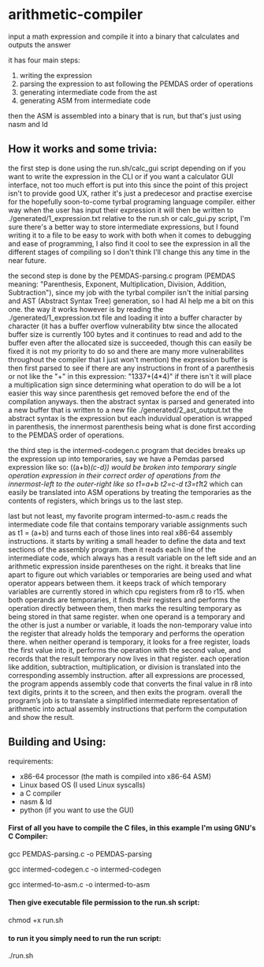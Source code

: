 # arithmetic-compiler
input a math expression and compile it into a binary that calculates and outputs the answer

it has four main steps:

1. writing the expression
2. parsing the expression to ast following the PEMDAS order of operations
3. generating intermediate code from the ast
4. generating ASM from intermediate code

then the ASM is assembled into a binary that is run, but that's just using nasm and ld

## How it works and some trivia:

the first step is done using the run.sh/calc_gui script depending on if you want to write the expression in the CLI or if you want a calculator GUI interface, not too much effort is put into this since the point of this project isn't to provide good UX, rather it's just a predecesor and practise exercise for the hopefully soon-to-come tyrbal programing language compiler. either way when the user has input their expression it will then be written to ./generated/1_expression.txt relative to the run.sh or calc_gui.py script, I'm sure there's a better way to store intermediate expressions, but I found writing it to a file to be easy to work with both when it comes to debugging and ease of programming, I also find it cool to see the expression in all the different stages of compiling so I don't think I'll change this any time in the near future.

the second step is done by the PEMDAS-parsing.c program (PEMDAS meaning: "Parenthesis, Exponent, Multiplication, Division, Addition, Subtraction"), since my job with the tyrbal compiler isn't the initial parsing and AST (Abstract Syntax Tree) generation, so I had AI help me a bit on this one. the way it works however is by reading the ./generated/1_expression.txt file and loading it into a buffer character by character (it has a buffer overflow vulnerability btw since the allocated buffer size is currently 100 bytes and it continues to read and add to the buffer even after the allocated size is succeeded, though this can easily be fixed it is not my priority to do so and there are many more vulnerabilites throughout the compiler that I just won't mention) the expression buffer is then first parsed to see if there are any instructions in front of a parenthesis or not like the "+" in this expression: "1337+(4*4)" if there isn't it will place a multiplication sign since determining what operation to do will be a lot easier this way since parenthesis get removed before the end of the compilation anyways. then the abstract syntax is parsed and generated into a new buffer that is written to a new file ./generated/2_ast_output.txt the abstract syntax is the expression but each induvidual operation is wrapped in parenthesis, the innermost parenthesis being what is done first according to the PEMDAS order of operations.

the third step is the intermed-codegen.c program that decides breaks up the expression up into temporaries, say we have a Pemdas parsed expression like so: ((a+b)*(c-d)) would be broken into temporary single operation expression in their correct order of operations from the innermost-left to the outer-right like so t1=a+b t2=c-d t3=t1*t2 which can easily be translated into ASM operations by treating the temporaries as the contents of registers, which brings us to the last step.

last but not least, my favorite program intermed-to-asm.c reads the intermediate code file that contains temporary variable assignments such as t1 = (a+b) and turns each of those lines into real x86-64 assembly instructions. it starts by writing a small header to define the data and text sections of the assembly program. then it reads each line of the intermediate code, which always has a result variable on the left side and an arithmetic expression inside parentheses on the right. it breaks that line apart to figure out which variables or temporaries are being used and what operator appears between them. it keeps track of which temporary variables are currently stored in which cpu registers from r8 to r15. when both operands are temporaries, it finds their registers and performs the operation directly between them, then marks the resulting temporary as being stored in that same register. when one operand is a temporary and the other is just a number or variable, it loads the non-temporary value into the register that already holds the temporary and performs the operation there. when neither operand is temporary, it looks for a free register, loads the first value into it, performs the operation with the second value, and records that the result temporary now lives in that register. each operation like addition, subtraction, multiplication, or division is translated into the corresponding assembly instruction. after all expressions are processed, the program appends assembly code that converts the final value in r8 into text digits, prints it to the screen, and then exits the program. overall the program’s job is to translate a simplified intermediate representation of arithmetic into actual assembly instructions that perform the computation and show the result.

## Building and Using:

requirements:
- x86-64 processor (the math is compiled into x86-64 ASM)
- Linux based OS   (I used Linux syscalls)
- a C compiler
- nasm & ld
- python (if you want to use the GUI)


#### First of all you have to compile the C files, in this example I'm using GNU's C Compiler:

gcc PEMDAS-parsing.c -o PEMDAS-parsing

gcc intermed-codegen.c -o intermed-codegen

gcc intermed-to-asm.c -o intermed-to-asm


#### Then give executable file permission to the run.sh script:

chmod +x run.sh

#### to run it you simply need to run the run script:
./run.sh








